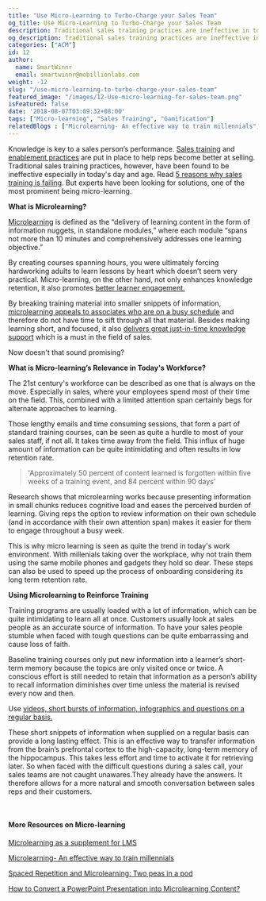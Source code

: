 ```yaml
---
title: "Use Micro-Learning to Turbo-Charge your Sales Team"
og_title: Use Micro-Learning to Turbo-Charge your Sales Team
description: Traditional sales training practices are ineffective in today's day and age. How can Micro-learning help?
og_description: Traditional sales training practices are ineffective in today's day and age. How can Micro-learning help?
categories: ["ACM"]
id: 12
author:
  name: SmartWinnr
  email: smartwinnr@mobillionlabs.com
weight: -12
slug: "/use-micro-learning-to-turbo-charge-your-sales-team"
featured_image: "/images/12-Use-micro-learning-for-sales-team.png"
isFeatured: false
date: '2018-08-07T03:09:32+08:00'
tags: ["Micro-learning", "Sales Training", "Gamification"]
relatedBlogs : ["Microlearning- An effective way to train millennials", "Microlearning as a supplement for LMS", "Training the Millennials 5 Strategies that Work", "5 Ways to make Compliance Training Fun and Engaging", "How Good Product Knowledge help Sales Teams to Sell Effectively"]
---
```



Knowledge is key to a sales person’s performance. <a href="https://www.smartwinnr.com/post/how-to-deliver-training-to-your-remote-sales-staff/" target="_blank" class="ml_custom_link"> Sales training</a> and <a href="https://www.smartwinnr.com/post/4-best-practices-to-have-a-perfect-sales-enablement-process/" target="_blank" class="ml_custom_link"> enablement practices</a> are put in place to help reps become better at selling. Traditional sales training practices, however, have been found to be ineffective especially in today's day and age. Read <a href="https://smartwinnr.com/post/5-reasons-your-sales-training-is-failing" target="_blank" class="ml_custom_link"> 5 reasons why sales training is failing</a>. But experts have been looking for solutions, one of the most prominent being micro-learning.

**What is Microlearning?**

<a href="https://www.smartwinnr.com/post/microlearning-as-a-supplement-for-lms/" target="_blank" class="ml_custom_link"> Microlearning</a> is defined as the “delivery of learning content in the form of information nuggets, in standalone modules,” where each module “spans not more than 10 minutes and comprehensively addresses one learning objective.”

By  creating courses spanning hours, you were ultimately forcing hardworking adults to learn lessons by heart which doesn’t seem very practical. Micro-learning, on the other hand, not only enhances knowledge retention, it also promotes <a href="https://www.smartwinnr.com/post/drive-engagement-in-remote-learning-in-workplaces/" target="_blank" class="ml_custom_link"> better learner engagement.</a>

By breaking training material into smaller snippets of information, <a href="https://www.smartwinnr.com/post/microlearning-an-effective-way-to-train-millennials/" target="_blank" class="ml_custom_link"> microlearning appeals to associates who are on a busy schedule</a> and therefore do not have time to sift through all that material. Besides making learning short, and focused, it also <a href="https://www.smartwinnr.com/post/how-to-convert-a-powerpoint-presentation-into-microlearning-content/" target="_blank" class="ml_custom_link">delivers great just-in-time knowledge support</a> which is a must in the field of sales.

Now doesn't that sound promising?

**What is Micro-learning’s Relevance in Today's Workforce?**

The 21st century's workforce can be described as one that is always on the move. Especially in sales, where your employees spend most of their time on the field. This, combined with a limited attention span certainly begs for alternate approaches to learning.

Those lengthy emails and time consuming sessions, that form a part of standard training courses, can be seen as quite a hurdle to most of your sales staff, if not all. It takes time away from the field. This influx of huge amount of information can be quite intimidating and often results in low retention rate.

> 'Approximately 50 percent of content learned is forgotten within five weeks of a training event, and 84 percent within 90 days'

Research shows that microlearning works because presenting information in small chunks reduces cognitive load and eases the perceived burden of learning. Giving reps the option to review information on their own schedule (and in accordance with their own attention span) makes it easier for them to engage throughout a busy week.

This is why micro learning is seen as quite the trend in today's work environment. With millenials taking over the workplace, why not train them using the same mobile phones and gadgets they hold so dear. These steps can also be used to speed up the process of onboarding considering its long term retention rate.

**Using Microlearning to Reinforce Training**

Training programs are usually loaded with a lot of information, which can be quite intimidating to learn all at once. Customers usually look at sales people as an accurate source of information. To have your sales people stumble when faced with tough questions can be quite embarrassing and cause loss of faith.

Baseline training courses only put new information into a learner’s short-term memory because the topics are only visited once or twice. A conscious effort is still needed to retain that information as a person’s ability to recall information diminishes over time unless the material is revised every now and then.

<!-- {{ < light-green-box "Use videos, short bursts of information, infographics and questions on a regular basis." > }} -->

Use <a href="https://www.smartwinnr.com/post/improve-knowledge-proficiency-by-21-percent-through-knowledge-reinforcement/" target="_blank" class="ml_custom_link"> videos, short bursts of information, infographics and questions on a regular basis.</a>

These short snippets of information when supplied on a regular basis can provide a long lasting effect. This is an effective way to transfer information from the brain’s prefrontal cortex to the high-capacity, long-term memory of the hippocampus. This takes less effort and time to activate it for retrieving later. So when faced with the difficult questions during a sales call, your sales teams are not caught unawares.They already have the answers. It therefore allows for a more natural and smooth conversation between sales reps and their customers.

<br>

#### **More Resources on Micro-learning**

<a href="https://smartwinnr.com/post/microlearning-as-a-supplement-for-lms/" target="_blank" class="ml_custom_link"> Microlearning as a supplement for LMS</a>

<a href="https://smartwinnr.com/post/microlearning-an-effective-way-to-train-millennials/" target="_blank" class="ml_custom_link"> Microlearning- An effective way to train millennials</a>

<a href="https://smartwinnr.com/post/spaced-repetition-and-microlearning-two-peas-in-a-pod/" target="_blank" class="ml_custom_link"> Spaced Repetition and Microlearning: Two peas in a pod</a>

<a href="https://smartwinnr.com/post/how-to-convert-a-powerpoint-presentation-into-microlearning-content/" target="_blank" class="ml_custom_link"> How to Convert a PowerPoint Presentation into Microlearning Content?</a>
